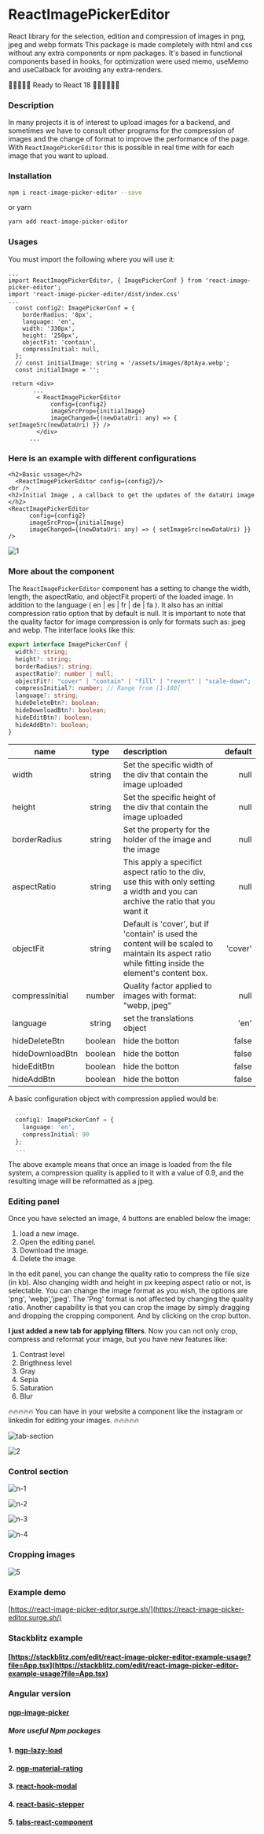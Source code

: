 # ReactImagePickerEditor

React library for the selection, edition and compression of images in png, jpeg and webp formats
This package is made completely with html and css without any extra components or npm packages.
It's based in functional components based in hooks, for optimization were used memo, useMemo and useCalback for avoiding any extra-renders.

🚀🚀🚀🚀🚀 Ready to React 18 🚀🚀🚀🚀🚀🚀

### Description

In many projects it is of interest to upload images for a backend, and sometimes we have to consult other programs for the compression of images and the change of format to improve the performance of the page. With `ReactImagePickerEditor` this is possible in real time with for each image that you want to upload.

### Installation

```sh
npm i react-image-picker-editor --save
```

or yarn

```sh
yarn add react-image-picker-editor
```

### Usages

You must import the following where you will use it:

```tsx
...
import ReactImagePickerEditor, { ImagePickerConf } from 'react-image-picker-editor';
import 'react-image-picker-editor/dist/index.css'
...
  const config2: ImagePickerConf = {
    borderRadius: '8px',
    language: 'en',
    width: '330px',
    height: '250px',
    objectFit: 'contain',
    compressInitial: null,
  };
  // const initialImage: string = '/assets/images/8ptAya.webp';
  const initialImage = '';

 return <div>
       ...
        < ReactImagePickerEditor
            config={config2}
            imageSrcProp={initialImage}
            imageChanged={(newDataUri: any) => { setImageSrc(newDataUri) }} />
        </div>
      ...
```

### Here is an example with different configurations

```tsx
<h2>Basic ussage</h2>
  <ReactImagePickerEditor config={config2}/>
<br />
<h2>Initial Image , a callback to get the updates of the dataUri image </h2>
<ReactImagePickerEditor
      config={config2}
      imageSrcProp={initialImage}
      imageChanged={(newDataUri: any) => { setImageSrc(newDataUri) }} />
```

<!-- ![Image 1](https://ngp-image-picker.surge.sh/assets/images/1.png) -->

![1](https://user-images.githubusercontent.com/37028825/165946155-66c83156-418b-4d41-b681-48e5b141f818.png)

### More about the component

The `ReactImagePickerEditor` component has a setting to change the width, length, the aspectRatio, and objectFit properti of the loaded image. In addition to the language ( en | es | fr | de | fa ). It also has an initial compression ratio option that by default is null.
It is important to note that the quality factor for image compression is only for formats such as: jpeg and webp.
The interface looks like this:

```typescript
export interface ImagePickerConf {
  width?: string;
  height?: string;
  borderRadius?: string;
  aspectRatio?: number | null;
  objectFit?: "cover" | "contain" | "fill" | "revert" | "scale-down";
  compressInitial?: number; // Range from [1-100]
  language?: string;
  hideDeleteBtn?: boolean;
  hideDownloadBtn?: boolean;
  hideEditBtn?: boolean;
  hideAddBtn?: boolean;
}
```

| name            |  type   | description                                                                                                                                          | default |
| --------------- | :-----: | :--------------------------------------------------------------------------------------------------------------------------------------------------- | ------: |
| width           | string  | Set the specific width of the div that contain the image uploaded                                                                                    |    null |
| height          | string  | Set the specific height of the div that contain the image uploaded                                                                                   |    null |
| borderRadius    | string  | Set the property for the holder of the image and the image                                                                                           |    null |
| aspectRatio     | string  | This apply a specifict aspect ratio to the div, use this with only setting a width and you can archive the ratio that you want it                    |    null |
| objectFit       | string  | Default is 'cover', but if 'contain' is used the content will be scaled to maintain its aspect ratio while fitting inside the element's content box. | 'cover' |
| compressInitial | number  | Quality factor applied to images with format: "webp, jpeg"                                                                                           |    null |
| language        | string  | set the translations object                                                                                                                          |    'en' |
| hideDeleteBtn   | boolean | hide the botton                                                                                                                                      |   false |
| hideDownloadBtn | boolean | hide the botton                                                                                                                                      |   false |
| hideEditBtn     | boolean | hide the botton                                                                                                                                      |   false |
| hideAddBtn      | boolean | hide the botton                                                                                                                                      |   false |

A basic configuration object with compression applied would be:

```typescript
  ...
  config1: ImagePickerConf = {
    language: 'en',
    compressInitial: 90
  };
  ...
```

The above example means that once an image is loaded from the file system, a compression quality is applied to it with a value of 0.9, and the resulting image will be reformatted as a jpeg.

### Editing panel

Once you have selected an image, 4 buttons are enabled below the image:

1. load a new image.
2. Open the editing panel.
3. Download the image.
4. Delete the image.

In the edit panel, you can change the quality ratio to compress the file size (in kb). Also changing width and height in px keeping aspect ratio or not, is selectable. You can change the image format as you wish, the options are 'png', 'webp','jpeg'.
The 'Png' format is not affected by changing the quality ratio.
Another capability is that you can crop the image by simply dragging and dropping the cropping component. And by clicking on the crop button.

**I just added a new tab for applying filters**. Now you can not only crop, compress and reformat your image, but you have new features like:

1. Contrast level
2. Brigthness level
3. Gray
4. Sepia
5. Saturation
6. Blur

🔥🔥🔥🔥🔥 You can have in your website a component like the instagram or linkedin for editing your images. 🔥🔥🔥🔥🔥

<!-- ![Image 1](https://ngp-image-picker.surge.sh/assets/images/tab-section.png) -->

![tab-section](https://user-images.githubusercontent.com/37028825/165946293-5cf3635d-51a6-44cd-bf85-2539377a37db.png)

<!-- ![Image 2](https://ngp-image-picker.surge.sh/assets/images/2.png) -->

![2](https://user-images.githubusercontent.com/37028825/165946318-10abdfe4-254f-4f7c-8df1-64ece3f15308.png)

### Control section

<!-- ![Image 3](https://ngp-image-picker.surge.sh/assets/images/n-1.png) -->

![n-1](https://user-images.githubusercontent.com/37028825/165946368-efca01c1-07b5-4e12-ae65-7218dc5a4021.png)

<!-- ![Image 3](https://ngp-image-picker.surge.sh/assets/images/n-2.png) -->

![n-2](https://user-images.githubusercontent.com/37028825/165946403-8b31065a-8369-4211-9774-92bbe075d608.png)

<!-- ![Image 3](https://ngp-image-picker.surge.sh/assets/images/n-3.png) -->

![n-3](https://user-images.githubusercontent.com/37028825/165946448-6bc0922a-a4e1-4691-953e-8058deef338b.png)

<!-- ![Image 3](https://ngp-image-picker.surge.sh/assets/images/n-4.png) -->

![n-4](https://user-images.githubusercontent.com/37028825/165946487-5cb954db-92e3-4ce2-8432-add386f8ec22.png)

### Cropping images

<!-- ![Image 4](https://ngp-image-picker.surge.sh/assets/images/5.png) -->

![5](https://user-images.githubusercontent.com/37028825/165946595-d5f04d40-bd38-45fa-aeb1-c607dc524fdc.png)

### Example demo

[https://react-image-picker-editor.surge.sh/](https://react-image-picker-editor.surge.sh/)

### Stackblitz example

#### [https://stackblitz.com/edit/react-image-picker-editor-example-usage?file=App.tsx](https://stackblitz.com/edit/react-image-picker-editor-example-usage?file=App.tsx)

### Angular version

#### [ngp-image-picker](https://www.npmjs.com/package/ngp-image-picker)

##### More useful Npm packages

#### 1. [ngp-lazy-load](https://www.npmjs.com/package/ngp-lazy-load)

#### 2. [ngp-material-rating](https://www.npmjs.com/package/ngp-material-rating)

#### 3. [react-hook-modal](https://www.npmjs.com/package/react-hook-modal)

#### 4. [react-basic-stepper](https://www.npmjs.com/package/react-basic-stepper)

#### 5. [tabs-react-component](https://www.npmjs.com/package/tabs-react-component)
